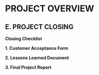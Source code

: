# PROJECT OVERVIEW
## E. PROJECT CLOSING
**Closing Checklist**

**1. Customer Acceptance Form**

**2. Lessons Learned Document**

**3. Final Project Report**
